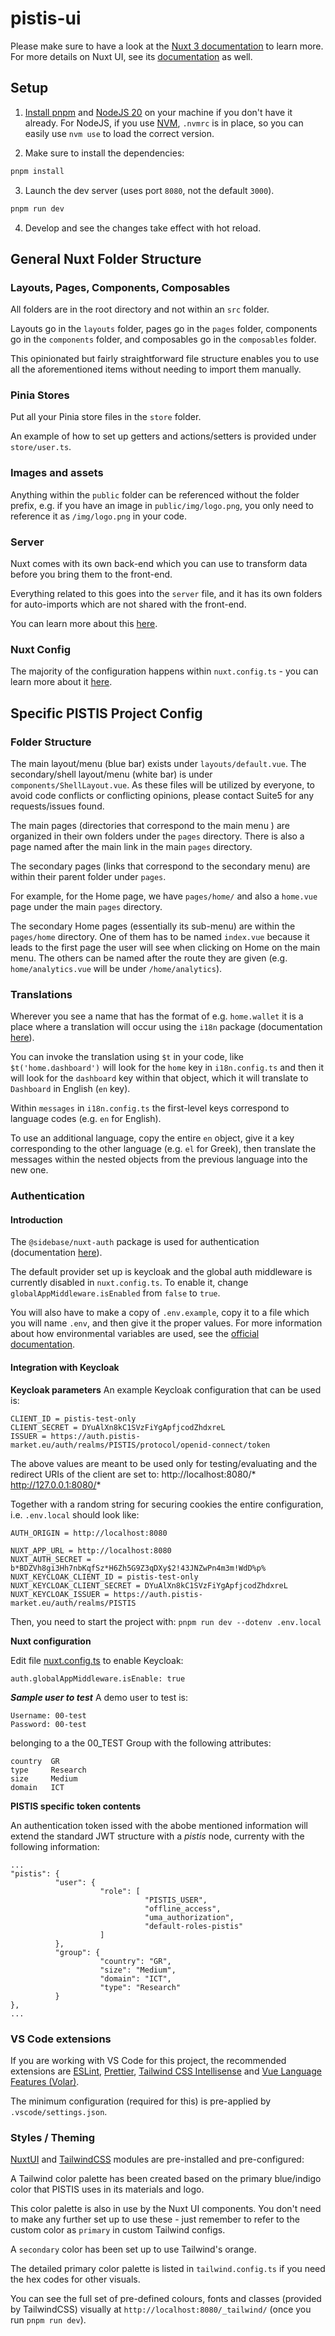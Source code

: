 # pistis-ui

Please make sure to have a look at the [Nuxt 3 documentation](https://nuxt.com/docs/getting-started/introduction) to learn more.
For more details on Nuxt UI, see its [documentation](https://ui.nuxt.com/getting-started) as well.

## Setup

1. [Install pnpm](https://pnpm.io/installation) and [NodeJS 20](https://nodejs.org/en/download) on your machine if you don't have it already. For NodeJS, if you use [NVM](https://github.com/nvm-sh/nvm), `.nvmrc` is in place, so you can easily use `nvm use` to load the correct version.

2. Make sure to install the dependencies:

```bash
pnpm install
```

3. Launch the dev server (uses port `8080`, not the default `3000`).

```bash
pnpm run dev
```

4. Develop and see the changes take effect with hot reload.

## General Nuxt Folder Structure

### Layouts, Pages, Components, Composables

All folders are in the root directory and not within an `src` folder.

Layouts go in the `layouts` folder, pages go in the `pages` folder, components go in the `components` folder, and composables go in the `composables` folder.

This opinionated but fairly straightforward file structure enables you to use all the aforementioned items without needing to import them manually.

### Pinia Stores

Put all your Pinia store files in the `store` folder.

An example of how to set up getters and actions/setters is provided under `store/user.ts`.

### Images and assets

Anything within the `public` folder can be referenced without the folder prefix, e.g. if you have an image in `public/img/logo.png`, you only need to reference it as `/img/logo.png` in your code.

### Server

Nuxt comes with its own back-end which you can use to transform data before you bring them to the front-end.

Everything related to this goes into the `server` file, and it has its own folders for auto-imports which are not shared with the front-end.

You can learn more about this [here](https://nuxt.com/docs/guide/directory-structure/server).

### Nuxt Config

The majority of the configuration happens within `nuxt.config.ts` - you can learn more about it [here](https://nuxt.com/docs/guide/directory-structure/nuxt.config).

## Specific PISTIS Project Config

### Folder Structure

The main layout/menu (blue bar) exists under `layouts/default.vue`.
The secondary/shell layout/menu (white bar) is under `components/ShellLayout.vue`.
As these files will be utilized by everyone, to avoid code conflicts or conflicting opinions, please contact Suite5 for any requests/issues found.

The main pages (directories that correspond to the main menu
) are organized in their own folders under the `pages` directory. There is also a page named after the main link in the main `pages` directory.

The secondary pages (links that correspond to the secondary menu) are within their parent folder under `pages`.

For example, for the Home page, we have `pages/home/` and also a `home.vue` page under the main `pages` directory.

The secondary Home pages (essentially its sub-menu) are within the `pages/home` directory. One of them has to be named `index.vue` because it leads to the first page the user will see when clicking on Home on the main menu. The others can be named after the route they are given (e.g. `home/analytics.vue` will be under `/home/analytics`).

### Translations

Wherever you see a name that has the format of e.g. `home.wallet` it is a place where a translation will occur using the `i18n` package (documentation [here](https://i18n.nuxtjs.org/)).

You can invoke the translation using `$t` in your code, like `$t('home.dashboard')` will look for the `home` key in `i18n.config.ts` and then it will look for the `dashboard` key within that object, which it will translate to `Dashboard` in English (`en` key).

Within `messages` in `i18n.config.ts` the first-level keys correspond to language codes (e.g. `en` for English).

To use an additional language, copy the entire `en` object, give it a key corresponding to the other language (e.g. `el` for Greek), then translate the messages within the nested objects from the previous language into the new one.

### Authentication

#### Introduction

The `@sidebase/nuxt-auth` package is used for authentication (documentation [here](https://sidebase.io/nuxt-auth/getting-started)).

The default provider set up is keycloak and the global auth middleware is currently disabled in `nuxt.config.ts`.
To enable it, change `globalAppMiddleware.isEnabled` from `false` to `true`.

You will also have to make a copy of `.env.example`, copy it to a file which you will name `.env`, and then give it the proper values. For more information about how environmental variables are used, see the [official documentation](https://nuxt.com/docs/guide/directory-structure/env).

#### Integration with Keycloak

**Keycloak parameters**
An example Keycloak configuration that can be used is:
```
CLIENT_ID = pistis-test-only
CLIENT_SECRET = DYuAlXn8kC1SVzFiYgApfjcodZhdxreL
ISSUER = https://auth.pistis-market.eu/auth/realms/PISTIS/protocol/openid-connect/token
```
The above values are meant to be used only for testing/evaluating and the redirect URIs of the client are set to: http://localhost:8080/* http://127.0.0.1:8080/*

Together with a random string for securing cookies the entire configuration, i.e. `.env.local` should look like:
```
AUTH_ORIGIN = http://localhost:8080

NUXT_APP_URL = http://localhost:8080
NUXT_AUTH_SECRET = b*BDZVh8gi3Hh7nbKqfSz*H6Zh5G9Z3qDXy$2!43JNZwPn4m3m!WdD%p%
NUXT_KEYCLOAK_CLIENT_ID = pistis-test-only
NUXT_KEYCLOAK_CLIENT_SECRET = DYuAlXn8kC1SVzFiYgApfjcodZhdxreL
NUXT_KEYCLOAK_ISSUER = https://auth.pistis-market.eu/auth/realms/PISTIS
```

Then, you need to start the project with: `pnpm run dev --dotenv .env.local`

**Nuxt configuration**

Edit file [nuxt.config.ts](nuxt.config.ts) to enable Keycloak:
```
auth.globalAppMiddleware.isEnable: true
```

***Sample user to test***
A demo user to test is:
```
Username: 00-test
Password: 00-test
```
belonging to a the 00_TEST Group with the following attributes:
```
country  GR
type     Research
size     Medium
domain   ICT
```

**PISTIS specific token contents**

An authentication token issed with the abobe mentioned information will extend the standard JWT structure with a _pistis_ node, currenty with the following information:
```
...
"pistis": {
          "user": {
                    "role": [
                              "PISTIS_USER",
                              "offline_access",
                              "uma_authorization",
                              "default-roles-pistis"
                    ]
          },
          "group": {
                    "country": "GR",
                    "size": "Medium",
                    "domain": "ICT",
                    "type": "Research"
          }
},
...

```


### VS Code extensions

If you are working with VS Code for this project, the recommended extensions are [ESLint](https://marketplace.visualstudio.com/items?itemName=dbaeumer.vscode-eslint), [Prettier](https://marketplace.visualstudio.com/items?itemName=esbenp.prettier-vscode), [Tailwind CSS Intellisense](https://marketplace.visualstudio.com/items?itemName=bradlc.vscode-tailwindcss) and [Vue Language Features (Volar)](https://marketplace.visualstudio.com/items?itemName=Vue.volar).

The minimum configuration (required for this) is pre-applied by `.vscode/settings.json`.

### Styles / Theming

[NuxtUI](https://ui.nuxt.com) and [TailwindCSS](https://tailwindcss.com) modules are pre-installed and pre-configured:

A Tailwind color palette has been created based on the primary blue/indigo color that PISTIS uses in its materials and logo.

This color palette is also in use by the Nuxt UI components. You don't need to make any further set up to use these - just remember to refer to the custom color as `primary` in custom Tailwind configs.

A `secondary` color has been set up to use Tailwind's orange.

The detailed primary color palette is listed in `tailwind.config.ts` if you need the hex codes for other visuals.

You can see the full set of pre-defined colours, fonts and classes (provided by TailwindCSS) visually at `http://localhost:8080/_tailwind/` (once you run `pnpm run dev`).
